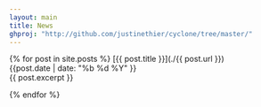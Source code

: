 ```yaml
---
layout: main
title: News
ghproj: "http://github.com/justinethier/cyclone/tree/master/"
---
```


{% for post in site.posts %}
  [{{ post.title }}](./{{ post.url }})
  <br />
  <span class="date-labels">{{post.date | date: "%b %d %Y" }}</span>
  <br />
  {{ post.excerpt }}

{% endfor %}

